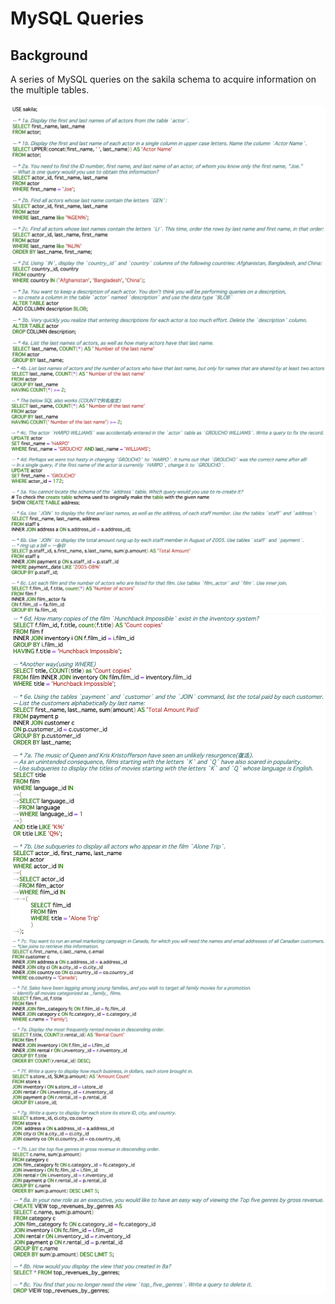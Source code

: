 # MySQL Queries 

## Background
A series of MySQL queries on the sakila schema to acquire information on the multiple tables.<br>
<br>
![MySQL_1](Images/README/MySQL_1.png)<br>
![MySQL_2](Images/README/MySQL_2.png)<br>
![MySQL_3](Images/README/MySQL_3.png)<br>
![MySQL_4](Images/README/MySQL_4.png)<br>
![MySQL_5](Images/README/MySQL_5.png)<br>